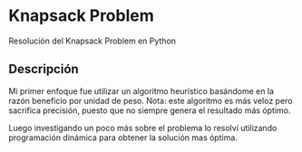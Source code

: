 # Knapsack Problem

Resolución del Knapsack Problem en Python

## Descripción

Mi primer enfoque fue utilizar un algoritmo heurístico basándome en la razón
beneficio por unidad de peso. Nota: este algoritmo es más veloz pero sacrifica precisión, puesto que no siempre genera el resultado más óptimo.

Luego investigando un poco más sobre el problema lo resolví utilizando programación dinámica para obtener la solución mas óptima.